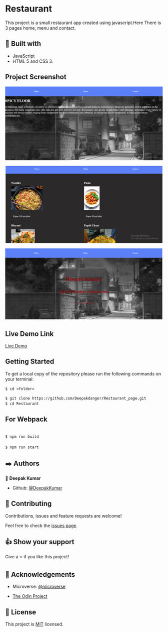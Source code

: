 
# Restaurant

This project is a small restaurant app created using javascript.Here There is 3 pages home, menu and contact.
      
## 🔧 Built with

- JavaScript
- HTML 5 and CSS 3.

## Project Screenshot

![Home Page](dist/assets/img/home.PNG)

![Menu Page](dist/assets/img/menu.PNG)

![Contact Page](dist/assets/img/contact.PNG)


## Live Demo Link

[Live Demo]()


## Getting Started

To get a local copy of the repository please run the following commands on your terminal:

```
$ cd <folder>
```

~~~bash
$ git clone https://github.com/Deepakdanger/Restaurant_page.git
$ cd Restaurant

~~~

## For Webpack

~~~bash

$ npm run build

$ npm run start

~~~


## ✒️  Authors 


👤 **Deepak Kumar**

- Github: [@DeepakKumar](https://github.com/Deepakdanger)


## 🤝 Contributing

Contributions, issues and feature requests are welcome!

Feel free to check the [issues page](https://github.com/Deepakdanger/Restaurant_page/issues).


## 👍 Show your support

Give a ⭐️ if you like this project!

## :clap: Acknowledgements

- Microverse: [@microverse](https://www.microverse.org/)

- [The Odin Project](https://www.theodinproject.com/courses/javascript/lessons/restaurant-page)

## 📝 License

This project is [MIT](./LICENSE) licensed.